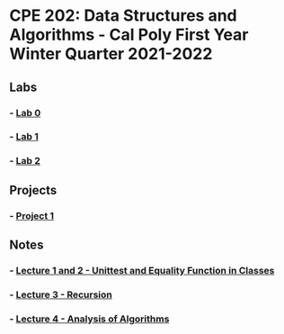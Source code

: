 # CPE 202: Data Structures and Algorithms - Cal Poly First Year Winter Quarter 2021-2022

## Labs
### - [Lab 0](https://github.com/cpe202Winter2022/lab0-ishaansathaye)
### - [Lab 1](https://github.com/cpe202Winter2022/lab1-ishaansathaye)
### - [Lab 2](https://github.com/cpe202Winter2022/lab2-ishaansathaye)

## Projects
### - [Project 1](https://github.com/cpe202Winter2022/p1-ishaansathaye)

## Notes
### - [Lecture 1 and 2 - Unittest and Equality Function in Classes](unittesting_equality.ipynb)
### - [Lecture 3 - Recursion](recursion.ipynb)
### - [Lecture 4 - Analysis of Algorithms](analysis_algorithms.ipynb)